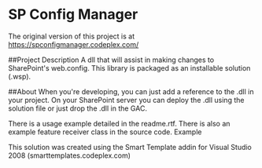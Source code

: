 # SP Config Manager
The original version of this project is at https://spconfigmanager.codeplex.com/


##Project Description
A dll that will assist in making changes to SharePoint's web.config. This library is packaged as an installable solution (.wsp). 

##About
When you're developing, you can just add a reference to the .dll in your project. On your SharePoint server you can deploy the .dll using the solution file or just drop the .dll in the GAC.

There is a usage example detailed in the readme.rtf. There is also an example feature receiver class in the source code. Example

This solution was created using the Smart Template addin for Visual Studio 2008 (smarttemplates.codeplex.com)

